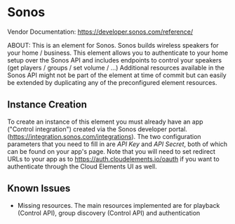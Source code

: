 # Sonos

Vendor Documentation: https://developer.sonos.com/reference/

ABOUT: This is an element for Sonos. Sonos builds wireless speakers for your home / business. This element allows you to authenticate to your home setup over the Sonos API and includes endpoints to control your speakers (get players / groups / set volume / ...) Additional resources available in the Sonos API might not be part of the element at time of commit but can easily be extended by duplicating any of the preconfigured element resources.


## Instance Creation

To create an instance of this element you must already have an app ("Control integration") created via the Sonos developer portal. (https://integration.sonos.com/integrations). The two configuration parameters that you need to fill in are *API Key* and *API Secret*, both of which can be found on your app's page.
Note that you will need to set redirect URLs to your app as to https://auth.cloudelements.io/oauth if you want to authenticate through the Cloud Elements UI as well.

## Known Issues

- Missing resources. The main resources implemented are for playback (Control API), group discovery (Control API) and authentication
